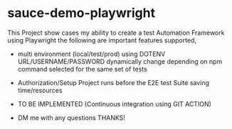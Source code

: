 # sauce-demo-playwright
This Project show cases my ability to create a test Automation Framework using Playwright
the following are important features supported,
  - multi environment  (local/test/prod) using DOTENV URL/USERNAME/PASSWORD dynamically change depending on npm command selected for the same set of tests
  - Authorization/Setup Project runs before the E2E test Suite saving time/resources
  - TO BE IMPLEMENTED (Continuous integration using GIT ACTION)

  - DM me with any questions THANKS!
